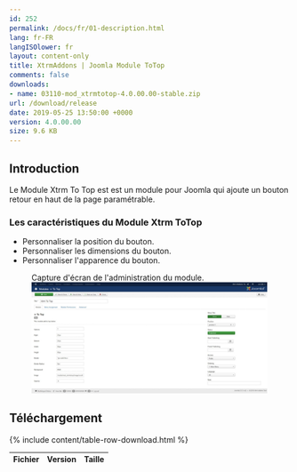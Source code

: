 ```yaml
---
id: 252
permalink: /docs/fr/01-description.html
lang: fr-FR
langISOlower: fr
layout: content-only
title: XtrmAddons | Joomla Module ToTop
comments: false
downloads:
- name: 03110-mod_xtrmtotop-4.0.00.00-stable.zip
url: /download/release
date: 2019-05-25 13:50:00 +0000
version: 4.0.00.00
size: 9.6 KB
---
```


<article class="main-content d-flex">
  <div class="p-2 flex-grow-1">
    <h2>Introduction</h2>
    <p class="text-justify">
      Le Module Xtrm To Top est est un module pour Joomla qui ajoute un bouton retour en haut de la page paramétrable.
    </p>
    <h3>Les caractéristiques du Module Xtrm ToTop</h3>
    <ul class="mb-3">
      <li>Personnaliser la position du bouton.</li>
      <li>Personnaliser les dimensions du bouton.</li>
      <li>Personnaliser l'apparence du bouton.</li>
    </ul>
    <figure class="mb-3">
      <figcaption class="text-justify">
        Capture d'écran de l'administration du module.
      </figcaption>
      <a target="_blank" href="/assets/images/mod-xtrmtotop.jpg" class="screenshot-link">
        <img id="scrback" class="screenshot-full" src="/assets/images/mod-xtrmtotop.jpg" alt="Module Xtrm ToTop Backend" />
      </a>
    </figure>
    <h2>Téléchargement</h2>
    <table class="table table-hover">
      <thead>
        <tr>
          <th scope="col">Fichier</th>
          <th scope="col">Version</th>
          <th scope="col">Taille</th>
        </tr>
      </thead>
      <tbody>
        {% include content/table-row-download.html %}
      </tbody>
    </table>
  </div>
</article>